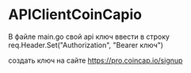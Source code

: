# APIClientCoinCapio
В файле main.go свой api ключ ввести в строку 
	req.Header.Set("Authorization", "Bearer ключ")

создать ключ на сайте 
https://pro.coincap.io/signup
